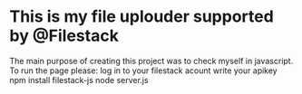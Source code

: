 # This is my file uplouder supported by @Filestack
The main purpose of creating this project was to check myself in javascript.
To run the page please:
log in to your filestack acount
write your apikey 
npm install filestack-js
node server.js


